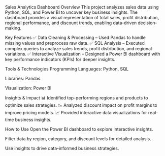 Sales Analytics Dashboard
Overview
This project analyzes sales data using Python, SQL, and Power BI to uncover key business insights. The dashboard provides a visual representation of total sales, profit distribution, regional performance, and discount trends, enabling data-driven decision-making.

Key Features
✅ Data Cleaning & Processing – Used Pandas to handle missing values and preprocess raw data.
✅ SQL Analysis – Executed complex queries to analyze sales trends, profit distribution, and regional variations.
✅ Interactive Visualization – Designed a Power BI dashboard with key performance indicators (KPIs) for deeper insights.

Tools & Technologies
Programming Languages: Python, SQL

Libraries: Pandas

Visualization: Power BI

Insights & Impact
📊 Identified top-performing regions and products to optimize sales strategies.
📉 Analyzed discount impact on profit margins to improve pricing models.
📈 Provided interactive data visualizations for real-time business insights.

How to Use
Open the Power BI dashboard to explore interactive insights.

Filter data by region, category, and discount levels for detailed analysis.

Use insights to drive data-informed business strategies.

